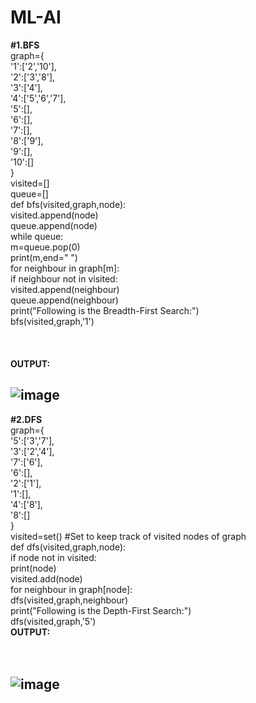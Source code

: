 # ML-AI

<b>#1.BFS</b><br>
graph={<br>
    '1':['2','10'],<br>
    '2':['3','8'],<br>
    '3':['4'],<br>
    '4':['5','6','7'],<br>
    '5':[],<br>
    '6':[],<br>
    '7':[],<br>
    '8':['9'],<br>
    '9':[],<br>
    '10':[]<br>
    }<br>
visited=[]<br>
queue=[]<br>
def bfs(visited,graph,node):<br>
    visited.append(node)<br>
    queue.append(node)<br>
    while queue:<br>
        m=queue.pop(0)<br>
        print(m,end=" ")<br>
        for neighbour in graph[m]:<br>
            if neighbour not in visited:<br>
                visited.append(neighbour)<br>
                queue.append(neighbour)<br>
print("Following is the Breadth-First Search:")<br>
bfs(visited,graph,'1')<br><br><br><br>
<b>OUTPUT:</b><br>

![image](https://user-images.githubusercontent.com/97940332/207026350-272364f6-19bb-49c6-813e-d4d450dad8b6.png)
----------------------------------------------------------------------------------------------------------------------------------------------------------
<b>#2.DFS</b><br>
graph={<br>
    '5':['3','7'],<br>
    '3':['2','4'],<br>
    '7':['6'],<br>
    '6':[],<br>
    '2':['1'],<br>
    '1':[],<br>
    '4':['8'],<br>
    '8':[]<br>
}<br>
visited=set() #Set to keep track of visited nodes of graph<br>
def dfs(visited,graph,node):<br>
    if node not in visited:<br>
        print(node)<br>
        visited.add(node)<br>
        for neighbour in graph[node]:<br>
            dfs(visited,graph,neighbour)<br>
print("Following is the Depth-First Search:")<br>
dfs(visited,graph,'5')<br>
<b>OUTPUT:</b><br><br><br>

![image](https://user-images.githubusercontent.com/97940332/207026465-d03c3220-cfa0-4907-b516-d362464b365b.png)
------------------------------------------------------------------------------------------------------------------------------------------------------------------
